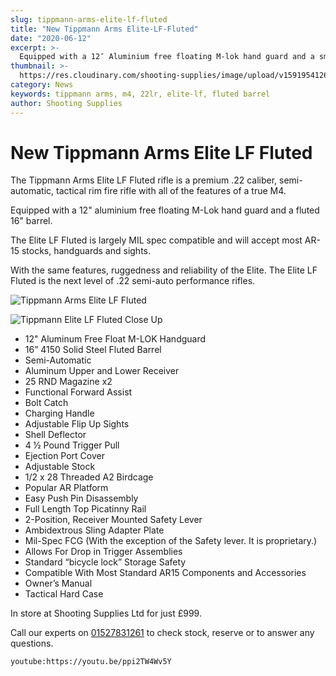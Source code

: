 ```yaml
---
slug: tippmann-arms-elite-lf-fluted
title: "New Tippmann Arms Elite-LF-Fluted"
date: "2020-06-12"
excerpt: >-
  Equipped with a 12″ Aluminium free floating M-lok hand guard and a smooth profile 16″ fluted barrel.
thumbnail: >-
  https://res.cloudinary.com/shooting-supplies/image/upload/v1591954126/Blog/Tippmann-Arms-Elite-LF-Fluted-Facebook_tmr4xl.jpg
category: News
keywords: tippmann arms, m4, 22lr, elite-lf, fluted barrel
author: Shooting Supplies
---
```


# New Tippmann Arms Elite LF Fluted

The Tippmann Arms Elite LF Fluted rifle is a premium .22 caliber, semi-automatic, tactical rim fire rifle with all of the features of a true M4.

Equipped with a 12" aluminium free floating M-Lok hand guard and a fluted 16" barrel.

The Elite LF Fluted is largely MIL spec compatible and will accept most AR-15 stocks, handguards and sights.

With the same features, ruggedness and reliability of the Elite. The Elite LF Fluted is the next level of .22 semi-auto performance rifles.

![Tippmann Arms Elite LF Fluted](https://res.cloudinary.com/shooting-supplies/image/upload/v1591889465/tippmann/Tippmann-Arms-Elite-LF-Fluted-1000x1000_eqzehw.jpg)

![Tippmann Elite LF Fluted Close Up](https://res.cloudinary.com/shooting-supplies/image/upload/v1591953090/tippmann/Tippmann-Arms-LF-Fluted-2-1000x1000_ndsata.jpg)

- 12" Aluminum Free Float M-LOK Handguard
-  16” 4150 Solid Steel Fluted Barrel
-  Semi-Automatic
-  Aluminum Upper and Lower Receiver
-  25 RND Magazine x2
-  Functional Forward Assist 
-  Bolt Catch
-  Charging Handle
-  Adjustable Flip Up Sights
-  Shell Deflector
-  4 ½ Pound Trigger Pull
-  Ejection Port Cover
-  Adjustable Stock
-  1/2 x 28 Threaded A2 Birdcage
-  Popular AR Platform
-  Easy Push Pin Disassembly
-  Full Length Top Picatinny Rail
-  2-Position, Receiver Mounted Safety Lever
-  Ambidextrous Sling Adapter Plate
-  Mil-Spec FCG (With the exception of the Safety lever. It is proprietary.)
-  Allows For Drop in Trigger Assemblies
-  Standard “bicycle lock” Storage Safety
-  Compatible With Most Standard AR15 Components and Accessories 
-  Owner’s Manual
-  Tactical Hard Case

In store at Shooting Supplies Ltd for just £999.

Call our experts on [01527831261](tel:01527831261) to check stock, reserve or to answer any questions.

`youtube:https://youtu.be/ppi2TW4Wv5Y`

